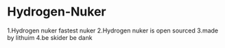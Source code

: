 # Hydrogen-Nuker
1.Hydrogen nuker fastest nuker
2.Hydrogen nuker is open sourced
3.made by lithuim
4.be skider be dank

